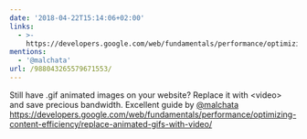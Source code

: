 ```yaml
---
date: '2018-04-22T15:14:06+02:00'
links:
  - >-
    https://developers.google.com/web/fundamentals/performance/optimizing-content-efficiency/replace-animated-gifs-with-video/
mentions:
  - '@malchata'
url: /988043265579671553/
---
```

Still have .gif animated images on your website? Replace it with &lt;video&gt; and save precious bandwidth. Excellent guide by [@malchata](https://twitter.com/@malchata) https://developers.google.com/web/fundamentals/performance/optimizing-content-efficiency/replace-animated-gifs-with-video/

